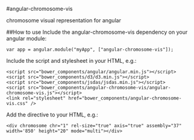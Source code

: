 #angular-chromosome-vis

chromosome visual representation for angular 

##How to use
Include the angular-chromosome-vis dependency on your angular module:

`var app = angular.module("myApp", ["angular-chromosome-vis"]);`

Include the script and stylesheet in your HTML, e.g.:

```
<script src="bower_components/angular/angular.min.js"></script>
<script src="bower_components/d3/d3.min.js"></script>
<script src="bower_components/jsdas/jsdas.min.js"></script>
<script src="bower_components/angular-chromosome-vis/angular-chromosome-vis.js"></script>
<link rel="stylesheet" href="bower_components/angular-chromosome-vis.css" />
```

Add the directive to your HTML, e.g.:

`<div chromosome chr="1" rel-size="true" axis="true" assembly="37" width='850' height="20" mode="multi"></div>`